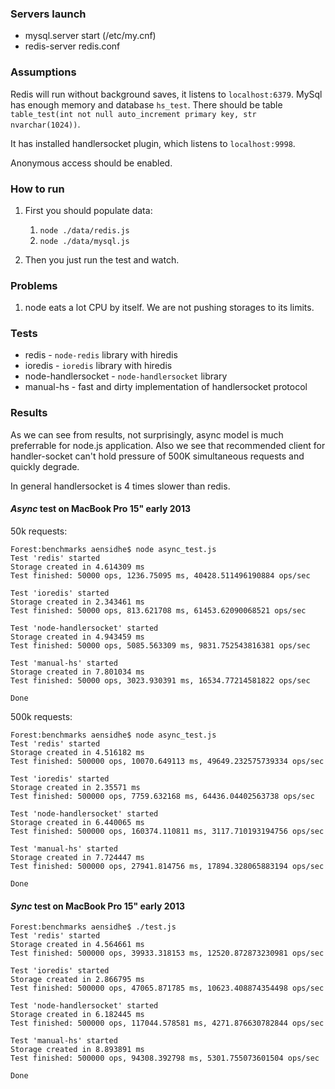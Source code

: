 ### Servers launch

- mysql.server start (/etc/my.cnf)
- redis-server redis.conf

### Assumptions

Redis will run without background saves, it listens to `localhost:6379`.
MySql has enough memory and database `hs_test`. There should be table `table_test(int not null auto_increment primary key, str nvarchar(1024))`.

It has installed handlersocket plugin, which listens to `localhost:9998`.

Anonymous access should be enabled.

### How to run

1. First you should populate data:
	
	1. `node ./data/redis.js`
	2. `node ./data/mysql.js`
	
2. Then you just run the test and watch.

### Problems

1. node eats a lot CPU by itself. We are not pushing storages to its limits.

### Tests

- redis - `node-redis` library with hiredis
- ioredis - `ioredis` library with hiredis
- node-handlersocket - `node-handlersocket` library
- manual-hs - fast and dirty implementation of handlersocket protocol

### Results

As we can see from results, not surprisingly, async model is much preferrable for node.js application. Also we see that recommended client for handler-socket can't hold pressure of 500K simultaneous requests and quickly degrade.

In general handlersocket is 4 times slower than redis.

#### *Async* test on MacBook Pro 15" early 2013

50k requests:
````
Forest:benchmarks aensidhe$ node async_test.js
Test 'redis' started
Storage created in 4.614309 ms
Test finished: 50000 ops, 1236.75095 ms, 40428.511496190884 ops/sec

Test 'ioredis' started
Storage created in 2.343461 ms
Test finished: 50000 ops, 813.621708 ms, 61453.62090068521 ops/sec

Test 'node-handlersocket' started
Storage created in 4.943459 ms
Test finished: 50000 ops, 5085.563309 ms, 9831.752543816381 ops/sec

Test 'manual-hs' started
Storage created in 7.801034 ms
Test finished: 50000 ops, 3023.930391 ms, 16534.77214581822 ops/sec

Done
````

500k requests:
````
Forest:benchmarks aensidhe$ node async_test.js
Test 'redis' started
Storage created in 4.516182 ms
Test finished: 500000 ops, 10070.649113 ms, 49649.232575739334 ops/sec

Test 'ioredis' started
Storage created in 2.35571 ms
Test finished: 500000 ops, 7759.632168 ms, 64436.04402563738 ops/sec

Test 'node-handlersocket' started
Storage created in 6.440065 ms
Test finished: 500000 ops, 160374.110811 ms, 3117.710193194756 ops/sec

Test 'manual-hs' started
Storage created in 7.724447 ms
Test finished: 500000 ops, 27941.814756 ms, 17894.328065883194 ops/sec

Done
```` 

#### *Sync* test on MacBook Pro 15" early 2013

````
Forest:benchmarks aensidhe$ ./test.js
Test 'redis' started
Storage created in 4.564661 ms
Test finished: 500000 ops, 39933.318153 ms, 12520.872873230981 ops/sec

Test 'ioredis' started
Storage created in 2.866795 ms
Test finished: 500000 ops, 47065.871785 ms, 10623.408874354498 ops/sec

Test 'node-handlersocket' started
Storage created in 6.182445 ms
Test finished: 500000 ops, 117044.578581 ms, 4271.876630782844 ops/sec

Test 'manual-hs' started
Storage created in 8.893891 ms
Test finished: 500000 ops, 94308.392798 ms, 5301.755073601504 ops/sec

Done
```` 
